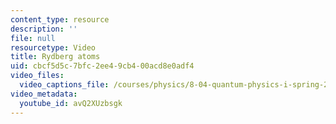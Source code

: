 ```yaml
---
content_type: resource
description: ''
file: null
resourcetype: Video
title: Rydberg atoms
uid: cbcf5d5c-7bfc-2ee4-9cb4-00acd8e0adf4
video_files:
  video_captions_file: /courses/physics/8-04-quantum-physics-i-spring-2016/video-lectures/part-3/rydberg-atoms/avQ2XUzbsgk.vtt
video_metadata:
  youtube_id: avQ2XUzbsgk
---
```


